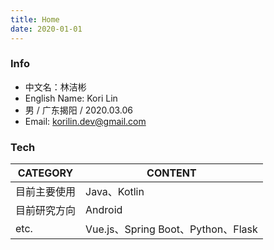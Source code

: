 ```yaml
---
title: Home
date: 2020-01-01
---
```

### Info

- 中文名：林洁彬
- English Name: Kori Lin
- 男 / 广东揭阳 / 2020.03.06
- Email: korilin.dev@gmail.com

### Tech

| CATEGORY | CONTENT |
| --- | --- |
| 目前主要使用 | Java、Kotlin |
| 目前研究方向 | Android |
| etc. | Vue.js、Spring Boot、Python、Flask |

